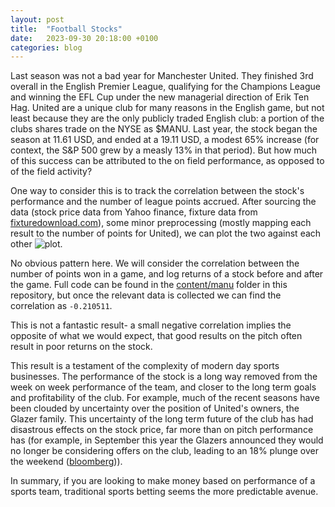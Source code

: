```yaml
---
layout: post
title:  "Football Stocks"
date:   2023-09-30 20:18:00 +0100
categories: blog
---
```


Last season was not a bad year for Manchester United. They finished 3rd overall in the English Premier League, qualifying for the Champions League and winning the EFL Cup under the new managerial direction of Erik Ten Hag. United are a unique club for many reasons in the English game, but not least because they are the only publicly traded English club: a portion of the clubs shares trade on the NYSE as $MANU. Last year, the stock began the season at 11.61 USD, and ended at a 19.11 USD, a modest 65% increase (for context, the S&P 500 grew by a measly 13% in that period). But how much of this success can be attributed to the on field performance, as opposed to of the field activity?

One way to consider this is to track the correlation between the stock's performance and the number of league points accrued. After sourcing the data (stock price data from Yahoo finance, fixture data from [fixturedownload.com](fixturedownload.com)), some minor preprocessing (mostly mapping each result to the number of points for United), we can plot the two against each other ![plot](/assets/manu.png).

No obvious pattern here. We will consider the correlation between the number of points won in a game, and log returns of a stock before and after the game. Full code can be found in the [content/manu](https://github.com/james-2001/james-2001.github.io/tree/main/docs/content/manu) folder in this repository, but once the relevant data is collected we can find the correlation as `-0.210511`.

This is not a fantastic result- a small negative correlation implies the opposite of what we would expect, that good results on the pitch often result in poor returns on the stock. 

This result is a testament of the complexity of modern day sports businesses. The performance of the stock is a long way removed from the week on week performance of the team, and closer to the long term goals and profitability of the club. For example, much of the recent seasons have been clouded by uncertainty over the position of United's owners, the Glazer family. This uncertainty of the long term future of the club has had disastrous effects on the stock price, far more than on pitch performance has (for example, in September this year the Glazers announced they would no longer be considering offers on the club, leading to an 18% plunge over the weekend ([bloomberg](https://www.bloomberg.com/news/articles/2023-09-05/manchester-united-shares-plunge-as-uncertainty-over-sale-grows))). 

In summary, if you are looking to make money based on performance of a sports team, traditional sports betting seems the more predictable avenue.